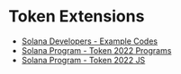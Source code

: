 # Token Extensions

- [Solana Developers - Example Codes](https://github.com/solana-developers/program-examples/tree/main/tokens/token-2022)
- [Solana Program - Token 2022 Programs](https://github.com/solana-program/token-2022/tree/main/program/src/extension)
- [Solana Program - Token 2022 JS](https://github.com/solana-program/token-2022/tree/main/clients/js/test/extensions)
